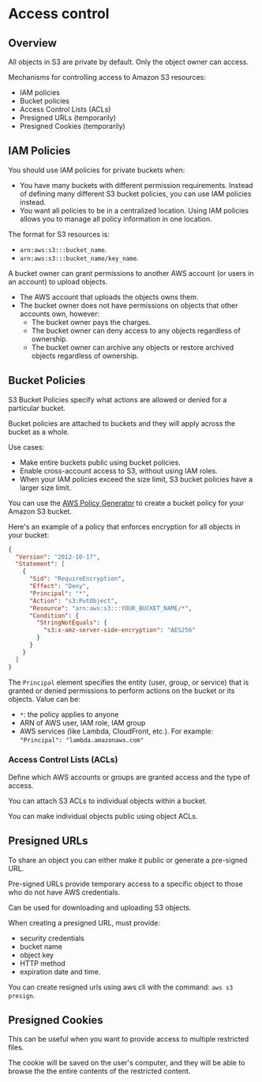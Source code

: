 # Access control

## Overview

All objects in S3 are private by default. Only the object owner can access.

Mechanisms for controlling access to Amazon S3 resources:
- IAM policies
- Bucket policies
- Access Control Lists (ACLs)
- Presigned URLs (temporarily)
- Presigned Cookies (temporarily)


## IAM Policies

You should use IAM policies for private buckets when:

- You have many buckets with different permission requirements. Instead of defining many different S3 bucket policies, you can use IAM policies instead.
- You want all policies to be in a centralized location. Using IAM policies allows you to manage all policy information in one location.

The format for S3 resources is:

- `arn:aws:s3:::bucket_name`.
- `arn:aws:s3:::bucket_name/key_name`.

A bucket owner can grant permissions to another AWS account (or users in an account) to upload objects.
- The AWS account that uploads the objects owns them.
- The bucket owner does not have permissions on objects that other accounts own, however:
  - The bucket owner pays the charges.
  - The bucket owner can deny access to any objects regardless of ownership.
  - The bucket owner can archive any objects or restore archived objects regardless of ownership.


## Bucket Policies

S3 Bucket Policies specify what actions are allowed or denied
for a particular bucket.

Bucket policies are attached to buckets and they will apply across the bucket as a whole.

Use cases:
- Make entire buckets public using bucket policies.
- Enable cross-account access to S3, without using IAM roles.
- When your IAM policies exceed the size limit, S3 bucket policies have a larger size limit.

You can use the [AWS Policy Generator](https://awspolicygen.s3.amazonaws.com/policygen.html) to create a bucket policy for your Amazon S3 bucket.

Here's an example of a policy that enforces encryption for all objects in your bucket:

```json
{
  "Version": "2012-10-17",
  "Statement": [
    {
      "Sid": "RequireEncryption",
      "Effect": "Deny",
      "Principal": "*",
      "Action": "s3:PutObject",
      "Resource": "arn:aws:s3:::YOUR_BUCKET_NAME/*",
      "Condition": {
        "StringNotEquals": {
          "s3:x-amz-server-side-encryption": "AES256"
        }
      }
    }
  ]
}
```

The `Principal` element specifies the entity (user, group, or service) that is granted or denied permissions to perform actions on the bucket or its objects. Value can be:
- `*`: the policy applies to anyone
- ARN of AWS user, IAM role, IAM group
- AWS services (like Lambda, CloudFront, etc.). For example: `"Principal": "lambda.amazonaws.com"`


### Access Control Lists (ACLs)

Define which AWS accounts or groups are granted access and the type of access.

You can attach S3 ACLs to individual objects within a bucket.

You can make individual objects public using object ACLs.


## Presigned URLs

To share an object you can either make it public or generate a pre-signed URL.

Pre-signed URLs provide temporary access to a specific object to those who do not have AWS credentials.

Can be used for downloading and uploading S3 objects.

When creating a presigned URL, must provide:
- security credentials
- bucket name
- object key
- HTTP method
- expiration date and time.

You can create resigned urls using aws cli with the command: `aws s3 presign`.


## Presigned Cookies

This can be useful when you want to provide access to multiple restricted files.

The cookie will be saved on the user's computer, and they will be able to browse the the entire contents of the restricted content.
